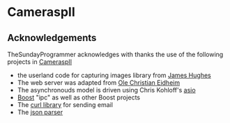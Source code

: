 # CameraspII
## Acknowledgements
TheSundayProgrammer acknowledges with thanks the use of the following projects in [CameraspII](http://github.com/theSundayProgrammer/CameraspII)
 * the userland code for capturing images library from [James Hughes](https://github.com/JamesH65/userland)
 * The web server was adapted from [Ole Christian Eidheim](https://github.com/eidheim/Simple-Web-Server)
 * The asynchronouds model is driven using Chris Kohloff's [asio](https://github.com/chriskohlhoff/asio)
 * [Boost](www.boost.org)  "ipc" as well as other Boost projects
 * The [curl library](https://github.com/curl/curl) for sending email 
 * The [json parser](https://github.com/open-source-parsers/jsoncpp)

